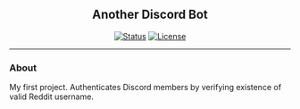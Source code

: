 <h2 align="center">Another Discord Bot</h2>

<div align="center">

  [![Status](https://img.shields.io/badge/status-inactive-inactive.svg)]()
  [![License](https://img.shields.io/github/license/kylejb/DiscordManager)](/LICENSE)

</div>

---

### About <a name="about"></a>

My first project. Authenticates Discord members by verifying existence of valid Reddit username.
